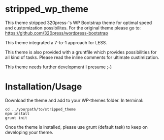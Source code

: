 # stripped_wp_theme
This theme stripped 320press-'s WP Bootstrap theme for optimal speed and customization possibilites.
For the original theme please go to: https://github.com/320press/wordpress-bootstrap

This theme integrated a 7-to-1 approach for LESS.

This theme is also provided with a gruntfile which provides possibilities for all kind of tasks. Please read the inline comments for ultimate custimization.

This theme needs further development I presume ;-)

# Installation/Usage

Download the theme and add to your WP-themes folder.
In terminal:

```
cd ../yourpath/to/stripped_theme
npm install
grunt init
```

Once the theme is installed, please use grunt (default task) to keep on developing your theme. 
